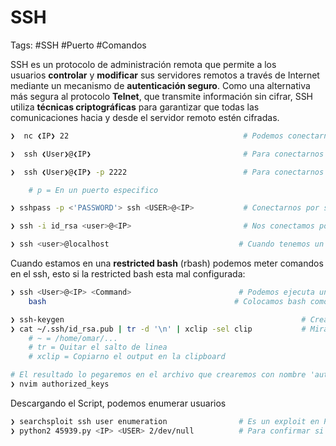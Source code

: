 # SSH 

Tags: #SSH #Puerto #Comandos 

SSH es un protocolo de administración remota que permite a los usuarios **controlar** y **modificar** sus servidores remotos a través de Internet mediante un mecanismo de **autenticación seguro**. Como una alternativa más segura al protocolo **Telnet**, que transmite información sin cifrar, SSH utiliza **técnicas criptográficas** para garantizar que todas las comunicaciones hacia y desde el servidor remoto estén cifradas.

```bash 
❯  nc ❮IP❯ 22                                       # Podemos conectarnos por Netcat al SSH
```

```bash
❯  ssh ❮User❯@❮IP❯                                  # Para conectarnos por ssh en el puerto default 22
```

```bash
❯  ssh ❮User❯@❮IP❯ -p 2222                          # Para conectarnos por ssh

	# p = En un puerto especifico
```

```bash
❯ sshpass -p <'PASSWORD'> ssh <USER>@<IP>           # Conectarnos por ssh colocando de una vez la passwd  
```

```bash
❯ ssh -i id_rsa <user>@<IP>                         # Nos conectamos por ssh teniendo un id_rsa con privilegio 600
```

```bash
❯ ssh <user>@localhost                             # Cuando tenemos un authorized_key podemos entrar por SSH sin proporcionar passwd en forma local 
```

Cuando estamos en una **restricted bash** (rbash) podemos meter comandos en el ssh, esto si la restricted bash esta mal configurada:
```bash
❯ ssh <User>@<IP> <Command>                        # Podemos ejecuta un comando, y no nos cargara la restricted bash, y en este caso podemos hacer que nos de una bash. 
	bash                                          # Colocamos bash como comando, podremos interactuar aunque no nos de una pseudo-consola. Pero podemos hacer un tratamiento de la consola Linux
```

```bash 
❯ ssh-keygen                                                     # Creamos una clave publica y una clave privada en nuestra maquina de atacante 
❯ cat ~/.ssh/id_rsa.pub | tr -d '\n' | xclip -sel clip           # Miramos el contenido de nuestra clave publica    
	# ~ = /home/omar/...
	# tr = Quitar el salto de linea
	# xclip = Copiarno el output en la clipboard

# El resultado lo pegaremos en el archivo que crearemos con nombre 'authorized_keys' en la ruta de la maquina victima que es /root/.ssh
❯ nvim authorized_keys
```

Descargando el Script, podemos enumerar usuarios 
```bash
❯ searchsploit ssh user enumeration                # Es un exploit en Python2 que lo podemos enocntrar con SearchSploit y debe ser <7.7 de version para que funcione
❯ python2 45939.py <IP> <USER> 2/dev/null          # Para confirmar si ese usuario existe en esa IP de la victima
```



